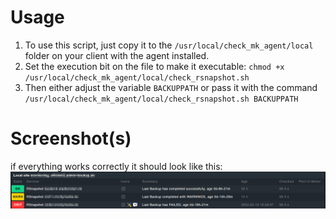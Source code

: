 # Usage

1. To use this script, just copy it to the `/usr/local/check_mk_agent/local` folder on your client with the agent installed.
2. Set the execution bit on the file to make it executable: `chmod +x /usr/local/check_mk_agent/local/check_rsnapshot.sh`
3. Then either adjust the variable `BACKUPPATH` or pass it with the command `/usr/local/check_mk_agent/local/check_rsnapshot.sh BACKUPPATH`

# Screenshot(s)
if everything works correctly it should look like this:
![screenshot01](../../screenshots/rsnapshot_screenshot01.png)